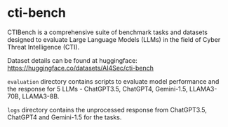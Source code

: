 # cti-bench

CTIBench is a comprehensive suite of benchmark tasks and datasets designed to evaluate Large Language Models (LLMs) in the field of Cyber Threat Intelligence (CTI).


Dataset details can be found at huggingface: https://huggingface.co/datasets/AI4Sec/cti-bench 

`evaluation` directory contains scripts to evaluate model performance and the response for 5 LLMs - ChatGPT3.5, ChatGPT4, Gemini-1.5, LLAMA3-70B, LLAMA3-8B.

`logs` directory contains the unprocessed response from ChatGPT3.5, ChatGPT4 and Gemini-1.5 for the tasks.
